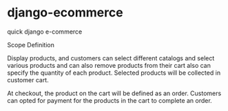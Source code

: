 # django-ecommerce
quick django e-commerce

Scope Definition

 
 Display products, and customers can select different catalogs and select various products and can also remove products from their cart also can specify the quantity of each product. Selected products will be collected in customer cart. 
 
At checkout, the product on the cart will be defined as an order. Customers can opted for payment for the products in the cart to complete an order. 

